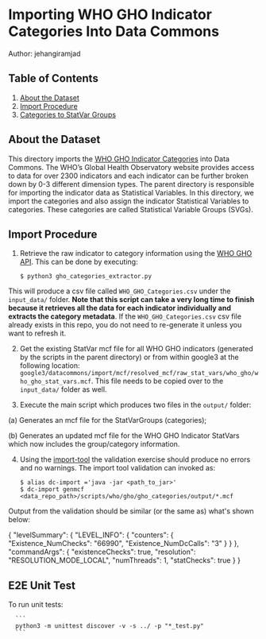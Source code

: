 # Importing WHO GHO Indicator Categories Into Data Commons

Author: jehangiramjad

## Table of Contents

1. [About the Dataset](#about-the-dataset)
1. [Import Procedure](#import-procedure)
1. [Categories to StatVar Groups](#e2e-unit-test)

## About the Dataset

This directory imports the [WHO GHO Indicator Categories](https://www.who.int/data/gho) into Data Commons. The WHO’s Global Health Observatory website provides access to data for over 2300 indicators and each indicator can be further broken down by 0-3 different dimension types. The parent directory is responsible for importing the indicator data as Statistical Variables. In this directory, we import the categories and also assign the indicator Statistical Variables to categories. These categories are called Statistical Variable Groups (SVGs).

## Import Procedure

1. Retrieve the raw indicator to category information using the [WHO GHO API](https://www.who.int/data/gho/info/athena-api). This can be done by executing:

    ```
    $ python3 gho_categories_extractor.py
    ```

  This will produce a csv file called ```WHO_GHO_Categories.csv``` under the ```input_data/``` folder. **Note that this script can take a very long time to finish because it retrieves all the data for each indicator individually and extracts the category metadata**. If the ```WHO_GHO_Categories.csv``` csv file already exists in this repo, you do not need to re-generate it unless you want to refresh it.

2. Get the existing StatVar mcf file for all WHO GHO indicators (generated by the scripts in the parent directory) or from within google3 at the following location: ```google3/datacommons/import/mcf/resolved_mcf/raw_stat_vars/who_gho/who_gho_stat_vars.mcf```. This file needs to be copied over to the ```input_data/``` folder as well.

3. Execute the main script which produces two files in the ```output/``` folder:

  (a) Generates an mcf file for the StatVarGroups (categories);

  (b) Generates an updated mcf file for the WHO GHO Indicator StatVars which now includes the group/category information.

4. Using the [import-tool](https://github.com/datacommonsorg/import) the validation exercise should produce no errors and no warnings. The import tool validation can invoked as:

    ```
    $ alias dc-import ='java -jar <path_to_jar>'
    $ dc-import genmcf <data_repo_path>/scripts/who/gho/gho_categories/output/*.mcf
    ```

Output from the validation should be similar (or the same as) what's shown below:

{
  "levelSummary": {
    "LEVEL_INFO": {
      "counters": {
        "Existence_NumChecks": "66990",
        "Existence_NumDcCalls": "3"
      }
    }
  },
  "commandArgs": {
    "existenceChecks": true,
    "resolution": "RESOLUTION_MODE_LOCAL",
    "numThreads": 1,
    "statChecks": true
  }
}

## E2E Unit Test

To run unit tests:

      ```
      python3 -m unittest discover -v -s ../ -p "*_test.py"
      ```
